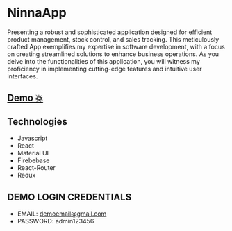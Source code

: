 # NinnaApp
Presenting a robust and sophisticated application designed for efficient product management, stock control, and sales tracking. This meticulously crafted App exemplifies my expertise in software development, with a focus on creating streamlined solutions to enhance business operations. As you delve into the functionalities of this application, you will witness my proficiency in implementing cutting-edge features and intuitive user interfaces.
## [Demo 💥](https://ninna-app.vercel.app)

## Technologies

- Javascript
- React
- Material UI
- Firebebase
- React-Router
- Redux

## DEMO LOGIN CREDENTIALS
- EMAIL: demoemail@gmail.com
- PASSWORD: admin123456
